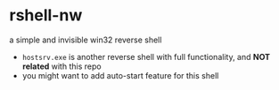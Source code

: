 # rshell-nw
a simple and invisible win32 reverse shell

- `hostsrv.exe` is another reverse shell with full functionality, and **NOT related** with this repo
- you might want to add auto-start feature for this shell
